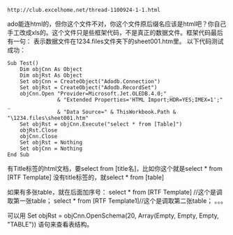﻿

    http://club.excelhome.net/thread-1100924-1-1.html

ado能连html的，但你这个文件不对，你这个文件原后缀名应该是html吧？你自己手工改成xls的。这个文件只是些框架代码，不是真正的数据文件。框架代码最后有一句：<frame src="1234.files/sheet001.htm" name="frSheet">
表示数据文件在1234.files文件夹下的sheet001.htm里。
以下代码测试成功：

	Sub Test()
	    Dim objCnn As Object
	    Dim objRst As Object
	    Set objCnn = CreateObject("Adodb.Connection")
	    Set objRst = CreateObject("Adodb.RecordSet")
	    objCnn.Open "Provider=Microsoft.Jet.OLEDB.4.0;" _
	                & "Extended Properties='HTML Import;HDR=YES;IMEX=1';" _
	                & "Data Source=" & ThisWorkbook.Path & "\1234.files\sheet001.htm"
	    Set objRst = objCnn.Execute("select * from [Table]")
	    objRst.Close
	    objCnn.Close
	    Set objRst = Nothing
	    Set objCnn = Nothing
	End Sub

有Title标签的html文档，要select from [title名]，比如你这个就是select * from [RTF Template]
没有title标签的，就select * from [table]

如果有多张table，就在后面加序号：
select * from [RTF Template] //这个是调取第一张table；
select * from [RTF Template1]//这个是调取第二张table；
。。。

可以用 Set objRst = objCnn.OpenSchema(20, Array(Empty, Empty, Empty, "TABLE")) 语句来查看表结构。
